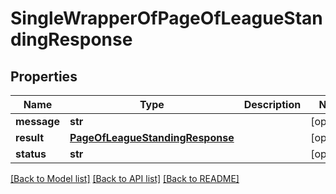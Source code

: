 # SingleWrapperOfPageOfLeagueStandingResponse

## Properties
Name | Type | Description | Notes
------------ | ------------- | ------------- | -------------
**message** | **str** |  | [optional] 
**result** | [**PageOfLeagueStandingResponse**](PageOfLeagueStandingResponse.md) |  | [optional] 
**status** | **str** |  | [optional] 

[[Back to Model list]](../README.md#documentation-for-models) [[Back to API list]](../README.md#documentation-for-api-endpoints) [[Back to README]](../README.md)


